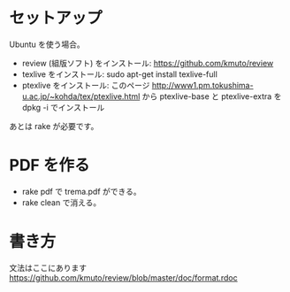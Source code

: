 # セットアップ

Ubuntu を使う場合。

 * review (組版ソフト) をインストール: https://github.com/kmuto/review
 * texlive をインストール: sudo apt-get install texlive-full
 * ptexlive をインストール: このページ http://www1.pm.tokushima-u.ac.jp/~kohda/tex/ptexlive.html から ptexlive-base と ptexlive-extra を dpkg -i でインストール 

あとは rake が必要です。


# PDF を作る

 * rake pdf で trema.pdf ができる。
 * rake clean で消える。


# 書き方

文法はここにあります https://github.com/kmuto/review/blob/master/doc/format.rdoc
